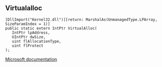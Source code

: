 ## Virtualalloc

```
[DllImport("Kernel32.dll")][return: MarshalAs(UnmanagedType.LPArray, SizeParamIndex = 1)]
public static extern IntPtr VirtualAlloc(
   IntPtr lpAddress,
   UIntPtr dwSize,
   uint flAllocationType,
   uint flProtect
);
```

[Microsoft documentation](https://docs.microsoft.com/en-us/windows/win32/api/memoryapi/nf-memoryapi-virtualalloc)

